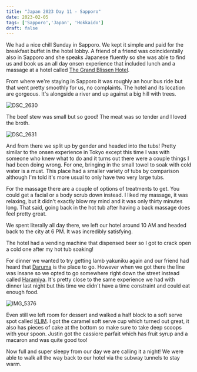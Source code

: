 ```yaml
---
title: "Japan 2023 Day 11 - Sapporo"
date: 2023-02-05
tags: ['Sapporo','Japan', 'Hokkaido']
draft: false
---
```


We had a nice chill Sunday in Sapporo. We kept it simple and paid for the breakfast buffet in the hotel lobby. A friend of a friend was coincidentally also in Sapporo and she speaks Japanese fluently so she was able to find us and book us an all day onsen experience that included lunch and a massage at a hotel called [The Grand Blissen Hotel](https://www.grandblissen.jp/en/).

From where we're staying in Sapporo it was roughly an hour bus ride but that went pretty smoothly for us, no complaints. The hotel and its location are gorgeous. It's alongside a river and up against a big hill with trees.

![DSC_2630](/images/DSC_2630.png)

The beef stew was small but so good! The meat was so tender and I loved the broth.

![DSC_2631](/images/DSC_2631.png)

And from there we split up by gender and headed into the tubs! Pretty similar to the onsen experience in Tokyo except this time I was with someone who knew what to do and it turns out there were a couple things I had been doing wrong. For one, bringing in the small towel to soak with cold water is a must. This place had a smaller variety of tubs by comparison although I'm told it's more usual to only have two very large tubs.

For the massage there are a couple of options of treatments to get. You could get a facial or a body scrub down instead. I liked my massage, it was relaxing, but it didn't exactly blow my mind and it was only thirty minutes long. That said, going back in the hot tub after having a back massage does feel pretty great.

We spent literally all day there, we left our hotel around 10 AM and headed back to the city at 6 PM. It was incredibly satisfying.

The hotel had a vending machine that dispensed beer so I got to crack open a cold one after my hot tub soaking!

For dinner we wanted to try getting lamb yakuniku again and our friend had heard that [Daruma](https://sapporo-jingisukan.info/) is the place to go. However when we got there the line was insane so we opted to go somewhere right down the street instead called [Haramiya](https://www.sapporo-haramiya.com/). It's pretty close to the same experience we had with dinner last night but this time we didn't have a time constraint and could eat enough food.

![IMG_5376](/images/IMG_5376.png)

Even still we left room for dessert and walked a half block to a soft serve spot called [KLIM](https://www.instagram.com/klim_susukino/). I got the caramel soft serve cup which turned out great, it also has pieces of cake at the bottom so make sure to take deep scoops with your spoon. Justin got the cassiore parfait which has fruit syrup and a macaron and was quite good too!

Now full and super sleepy from our day we are calling it a night! We were able to walk all the way back to our hotel via the subway tunnels to stay warm.
